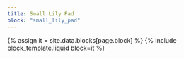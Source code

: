 ```yaml
---
title: Small Lily Pad
block: "small_lily_pad"
---
```


{% assign it = site.data.blocks[page.block] %}
{% include block_template.liquid block=it %}

